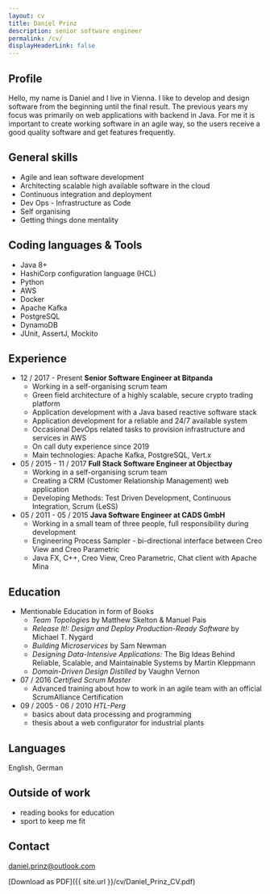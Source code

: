 ```yaml
---
layout: cv
title: Daniel Prinz
description: senior software engineer
permalink: /cv/
displayHeaderLink: false
---
```


## Profile
Hello, my name is Daniel and I live in Vienna. I like to develop and design software from the beginning until the final result. The previous years my focus was primarily on web applications with backend in Java.
For me it is important to create working software in an agile way, so the users receive a good quality software and get features frequently.

## General skills
* Agile and lean software development
* Architecting scalable high available software in the cloud
* Continuous integration and deployment
* Dev Ops - Infrastructure as Code
* Self organising
* Getting things done mentality

## Coding languages & Tools
* Java 8+
* HashiCorp configuration language (HCL)
* Python
* AWS
* Docker
* Apache Kafka
* PostgreSQL
* DynamoDB
* JUnit, AssertJ, Mockito

## Experience
* 12 / 2017 - Present **Senior Software Engineer at Bitpanda**
	* Working in a self-organising scrum team
	* Green field architecture of a highly scalable, secure crypto trading platform
	* Application development with a Java based reactive software stack
	* Application development for a reliable and 24/7 available system
	* Occasional DevOps related tasks to provision infrastructure and services in AWS
	* On call duty experience since 2019
	* Main technologies: Apache Kafka, PostgreSQL, Vert.x
* 05 / 2015 - 11 / 2017 **Full Stack Software Engineer at Objectbay**
	* Working in a self-organising scrum team
	* Creating a CRM (Customer Relationship Management) web application
	* Developing Methods: Test Driven Development, Continuous Integration, Scrum (LeSS)
* 05 / 2011 - 05 / 2015 **Java Software Engineer at CADS GmbH**
	* Working in a small team of three people, full responsibility during development
	* Engineering Process Sampler - bi-directional interface between Creo View and Creo Parametric
	* Java FX, C++, Creo View, Creo Parametric, Chat client with Apache Mina

## Education
* Mentionable Education in form of Books
  * _Team Topologies_ by Matthew Skelton & Manuel Pais
  * _Release It!: Design and Deploy Production-Ready Software_ by Michael T. Nygard
  * _Building Microservices_ by Sam Newman
  * _Designing Data-Intensive Applications:_ The Big Ideas Behind Reliable, Scalable, and Maintainable Systems by Martin Kleppmann
  * _Domain-Driven Design Distilled_ by Vaughn Vernon
* 07 / 2016 _Certified Scrum Master_
	* Advanced training about how to work in an agile team with an official ScrumAlliance Certification
* 09 / 2005 - 06 / 2010 _HTL-Perg_
	* basics about data processing and programming
	* thesis about a web configurator for industrial plants

## Languages
English, German

## Outside of work
* reading books for education
* sport to keep me fit

## Contact
daniel.prinz@outlook.com

[Download as PDF]({{ site.url }}/cv/Daniel_Prinz_CV.pdf)
